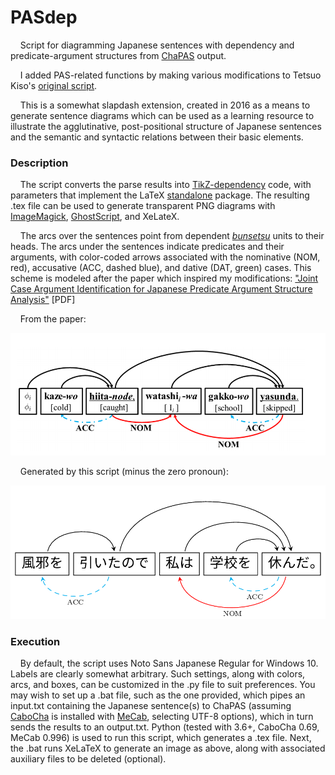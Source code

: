 # PASdep

<p>&nbsp;&nbsp;&nbsp;&nbsp;Script for diagramming Japanese sentences with dependency and predicate-argument structures from <a href="https://github.com/yotarow/chapas">ChaPAS</a> output.</p>

<p>&nbsp;&nbsp;&nbsp;&nbsp;I added PAS-related functions by making various modifications to Tetsuo Kiso's <a href="https://github.com/tetsuok/cabocha-to-tikz-deptree">original script</a>.</p>

<p>&nbsp;&nbsp;&nbsp;&nbsp;This is a somewhat slapdash extension, created in 2016 as a means to generate sentence diagrams which can be used as a learning resource to illustrate the agglutinative, post-positional structure of Japanese sentences and the semantic and syntactic relations between their basic elements.

<h3>Description</h3>
<p>&nbsp;&nbsp;&nbsp;&nbsp;The script converts the parse results into <a href="http://sourceforge.net/projects/tikz-dependency/" rel="nofollow">TikZ-dependency</a> code, with parameters that implement the LaTeX <a href="http://www.ctan.org/pkg/standalone" rel="nofollow">standalone</a> package. The resulting .tex file can be used to generate transparent PNG diagrams with <a href="https://www.imagemagick.org/script/index.php">ImageMagick</a>, <a href="https://www.ghostscript.com/">GhostScript</a>, and XeLateX.</p>

<p>&nbsp;&nbsp;&nbsp;&nbsp;The arcs over the sentences point from dependent <a href="http://universaldependencies.org/docsv1/ja/overview/introduction.html#bunsetsu-unit-base-phrase"><i>bunsetsu</i></a> units to their heads. The arcs under the sentences indicate predicates and their arguments, with color-coded arrows associated with the nominative (NOM, red), accusative (ACC, dashed blue), and dative (DAT, green) cases. This scheme is modeled after the paper which inspired my modifications: <a href="http://aclweb.org/anthology/P15-1093">"Joint Case Argument Identification for
Japanese Predicate Argument Structure Analysis"</a> [PDF]</p>

<p>
&nbsp;&nbsp;&nbsp;&nbsp;From the paper:</p>

<p><img src="template.png"></p>
<p>
&nbsp;&nbsp;&nbsp;&nbsp;Generated by this script (minus the zero pronoun):</p>

<p><img src="output.png"></p>

<h3>Execution</h3>

<p>&nbsp;&nbsp;&nbsp;&nbsp;By default, the script uses Noto Sans Japanese Regular for Windows 10. Labels are clearly somewhat arbitrary. Such settings, along with colors, arcs, and boxes, can be customized in the .py file to suit preferences. You may wish to set up a .bat file, such as the one provided, which pipes an input.txt containing the Japanese sentence(s) to ChaPAS (assuming <a href="http://taku910.github.io/cabocha/">CaboCha</a> is installed with <a href="http://taku910.github.io/mecab/">MeCab</a>, selecting UTF-8 options), which in turn sends the results to an output.txt. Python (tested with 3.6+, CaboCha 0.69, MeCab 0.996) is used to run this script, which generates a .tex file. Next, the .bat runs XeLaTeX to generate an image as above, along with associated auxiliary files to be deleted (optional).</p>
